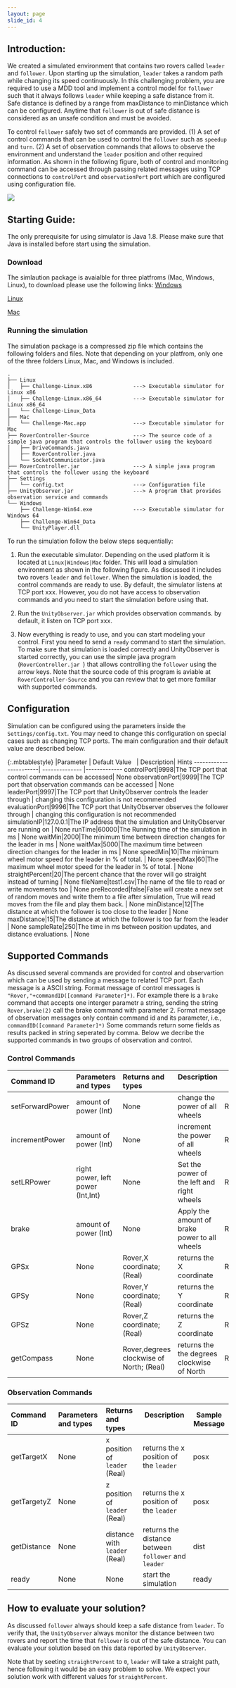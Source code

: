 ```yaml
---
layout: page
slide_id: 4
---
```


## Introduction:
We created a simulated environment that contains two rovers called `leader` and `follower`. Upon starting up the simulation, `leader` takes a random path while changing its speed continuously. In this challenging problem, you are required to use a MDD tool and implement a control model for `follower` such that it always follows `leader` while keeping a safe distance from it. Safe distance is defined by a range from maxDistance to minDistance which can be configured.  Anytime that `follower` is out of safe distance is considered as an unsafe condition and must be avoided.

 To control `follower` safely two set of commands are provided. (1) A set of control commands that can be used to control the `follower` such as `speedup` and `turn`. (2) A set of observation commands that allows to observe the environment and understand the `leader` position and other required information. As shown in the following figure, both of control and monitoring command can be accessed through passing related messages using TCP connections to `controlPort` and `observationPort` port which are configured using configuration file.   

<img  align="middle" src="assets/images/challangeProblem.png">





## Starting Guide:
The only prerequisite for using simulator is Java 1.8. Please make sure that Java is installed before start using the simulation. 

### Download 
The simlaution package is avaialble for three platfroms (Mac, Windows, Linux), to download please use the following links:
[Windows]() 

[Linux]() 

[Mac]() 


### Running the simulation
The simulation package is a compressed zip file which  contains the following folders and files. 
Note that depending on your platfrom, only one of the three folders Linux, Mac, and Windows is included. 

```
.
├── Linux
│   ├── Challenge-Linux.x86             ---> Executable simulator for Linux x86
│   ├── Challenge-Linux.x86_64          ---> Executable simulator for Linux x86_64
│   └── Challenge-Linux_Data
├── Mac
│   └── Challenge-Mac.app               ---> Executable simulator for Mac
├── RoverController-Source              ---> The source code of a simple java program that controls the follower using the keyboard
│   ├── DriveCommands.java
│   ├── RoverController.java
│   └── SocketCommunicator.java
├── RoverController.jar                 ---> A simple java program that controls the follower using the keyboard
├── Settings
│   └── config.txt                      ---> Configuration file 
├── UnityObserver.jar                   ---> A program that provides observation service and commands 
└── Windows
    ├── Challenge-Win64.exe             ---> Executable simulator for Windows 64 
    ├── Challenge-Win64_Data
    └── UnityPlayer.dll

```
To run the simulation follow the below steps sequentially:

1. Run the executable simulator. Depending on the used platform it is located at `Linux|Windows|Mac` folder. This will load a simulation environment as shown in the following figure. As discussed it includes two rovers `leader` and `follower`. When the simulation is loaded, the control commands are ready to use. By default, the simulator listens at TCP port xxx. However, you do not have access to observation commands and you need to start the simulation before using that. 

2. Run the  `UnityObserver.jar` which provides observation commands. by default, it listen on TCP port xxx. 

3. Now everything is ready to use, and you can start modeling your control. First you need to send a `ready` command to start the simulation. To make sure that simulation is loaded correctly and UnityObserver is started correctly, you can use the simple java program (`RoverController.jar `) that allows controlling the `follower` using the arrow keys. Note that the source code of this program is aviable at `RoverController-Source` and you can review that to get more familiar with supported commands.


## Configuration
Simulation can be configured using the parameters inside the `Settings/config.txt`. You may need to change this configuration on special cases such as changing TCP ports. The main configuration and their default value are described below.

{:.mbtablestyle}
|Parameter             | Default Value &nbsp; | Description| Hints
-----------------------| --------------       |-------------
controlPort|9998|The TCP port that control commands can be accessed| None
observationPort|9999|The TCP port that observation commands can be accessed | None
leaderPort|9997|The TCP port that UnityObserver controls the leader through | changing this configuration is not recommended
evaluationPort|9996|The TCP port that UnityObserver observes the follower through | changing this configuration is not recommended
simulationIP|127.0.0.1|The IP address that the simulation and UnityObserver are running on | None
runTime|60000|The Running time of the simulation in ms | None
waitMin|2000|The minimum time between direction changes for the leader in ms | None
waitMax|5000|The maximum time between direction changes for the leader in ms | None
speedMin|10|The minimum wheel motor speed for the leader in % of total. | None
speedMax|60|The maximum wheel motor speed for the leader in % of total. | None
straightPercent|20|The percent chance that the rover will go straight instead of turning | None
fileName|test1.csv|The name of the file to read or write movements too | None
preRecorded|false|False will create a new set of random moves and write them to a file after simulation, True will read moves from the file and play them back. | None
minDistance|12|The distance at which the follower is too close to the leader | None
maxDistance|15|The distance at which the follower is too far from the leader | None
sampleRate|250|The time in ms between position updates, and distance evaluations. | None


## Supported Commands
As discussed several commands are provided for control and observartion which can be used by sending a message to related TCP port. Each message is a ASCII string. Format message of control messages is   `"Rover,"+commandID([command Parameter]*)`. For example there is a `brake` command that accepts one interger parametr a string,  sending the string  `Rover,brake(2)` call the brake command with parameter 2.  Format message of observation messages only contain command id and its parameter, i.e., `commandID([command Parameter]*)`
Some commands return some fields as results packed in string seperated by comma. Below we decribe the supported commands in two groups of observation and control.

### Control Commands

|Command ID            | Parameters and types &nbsp;       | Returns and types &nbsp;    | Description   &nbsp;                                        | Sample Message |
:-----------------------| :--------------   |:-------------| ------------                                                | ---------------|
setForwardPower        | amount of power  (Int)              | None         | change the power of all wheels   |Rover,setForwardPower(int)|
incrementPower         | amount of power  (Int)              | None         | increment the power of all wheels |Rover,incrementPower(int) | 
setLRPower         | right power, left power     (Int,Int)            | None         | Set the power of the left and right wheels |Rover,setLRPower(int,int) | 
brake         | amount of power    (Int)            | None         | Apply the amount of brake power to all wheels |Rover,brake(int) | 
GPSx         | None                | Rover,X coordinate; (Real)         | returns the X coordinate |Rover,GPSx() | 
GPSy         | None                | Rover,Y coordinate; (Real)       	| returns the Y coordinate |Rover,GPSy() | 
GPSz         | None                | Rover,Z coordinate; (Real)       	| returns the Z coordinate |Rover,GPSz() | 
getCompass         | None                | Rover,degrees clockwise of North; (Real)        | returns the the degrees clockwise of North |Rover,getCompass()| 



### Observation Commands  

|Command ID            | Parameters and types &nbsp;       | Returns and types &nbsp;    | Description   &nbsp;                                        | Sample Message |
:-----------------------| :--------------   |:------------- | ------------                                                | ---------------|
getTargetX        | None               | x position of  `leader`     (Real)  | returns the x position of the `leader`   |posx|
getTargetyZ       | None               | z position of  `leader`       (Real) | returns the x position of the `leader`   |posx|
getDistance         | None                 | distance with  `leader`    (Real)    | returns the distance between `follower` and `leader` |dist| 
ready         | None               | None         | start the simulation | ready| 


## How to evaluate your solution?
As discussed `follower` always should keep a safe distance from `leader`. To verify that, the `UnityObserver` always monitor the distance between two rovers and report the time that `follower` is out of the safe distance. You can evaluate your solution based on this data reported by `UnityObserver`.

Note that by seeting  `straightPercent` to `0`, `leader` will take a straight path, hence following it would be an easy problem to solve. We expect your solution work with different values for `straightPercent`.





